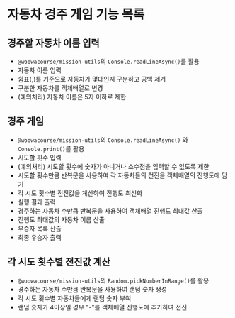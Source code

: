 # 자동차 경주 게임 기능 목록

## 경주할 자동차 이름 입력

- `@woowacourse/mission-utils`의 `Console.readLineAsync()`를 활용
- 자동차 이름 입력
- 쉼표(,)를 기준으로 자동차가 몇대인지 구분하고 공백 제거
- 구분한 자동차를 객체배열로 변경
- (예외처리) 자동차 이름은 5자 이하로 제한


## 경주 게임

- `@woowacourse/mission-utils`의 `Console.readLineAsync()` 와 `Console.print()`를 활용
- 시도할 횟수 입력
- (예외처리) 시도할 횟수에 숫자가 아니거나 소수점을 입력할 수 없도록 제한
- 시도할 횟수만큼 반복문을 사용하여 각 자동차들의 전진을 객체배열의 진행도에 담기
- 각 시도 횟수별 전진값을 계산하여 진행도 최신화
- 실행 결과 출력
- 경주하는 자동차 수만큼 반복문을 사용하여 객체배열 진행도 최대값 산출
- 진행도 최대값의 자동차 이름 산출
- 우승자 목록 산출
- 최종 우승자 출력


## 각 시도 횟수별 전진값 계산

- `@woowacourse/mission-utils`의 `Random.pickNumberInRange()`를 활용
- 경주하는 자동차 수만큼 반복문을 사용하여 랜덤 숫자 생성
- 각 시도 횟수별 자동차들에게 랜덤 숫자 부여
- 랜덤 숫자가 4이상일 경우 "-"를 객체배열 진행도에 추가하여 전진
